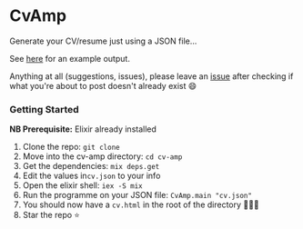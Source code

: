 # CvAmp

Generate your CV/resume just using a JSON file...

See [here](https://jbarget.github.io/cv-amp/) for an example output.

Anything at all (suggestions, issues), please leave an [issue](https://github.com/jbarget/cv-amp/issues) after checking if what you're about to post doesn't already exist :smile:
### Getting Started

**NB Prerequisite:** Elixir already installed

1. Clone the repo: `git clone `
2. Move into the cv-amp directory: `cd cv-amp`
3. Get the dependencies: `mix deps.get`
4. Edit the values in`cv.json` to your info
5. Open the elixir shell: `iex -S mix`
6. Run the programme on your JSON file: `CvAmp.main "cv.json"`
7. You should now have a `cv.html` in the root of the directory :tada::tada::tada:
8. Star the repo :star:
